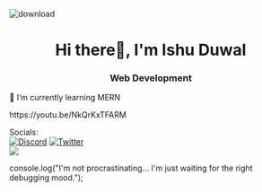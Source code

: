 ![download](https://github.com/ishuduwal/ishuduwal/assets/115239975/deaf91c7-66b5-4032-97ab-c3c715703612)
<h1 align="center">Hi there👋, I'm Ishu Duwal</h1>
<h3 align="center">Web Development</h3>
🌱 I’m currently learning MERN
<p>https://youtu.be/NkQrKxTFARM</p>


Socials: <br>
[![Discord](https://img.shields.io/badge/Discord-%237289DA.svg?logo=discord&logoColor=white)](https://discord.gg/https://discord.gg/Mj3CCSYeVS) [![Twitter](https://img.shields.io/badge/Twitter-%231DA1F2.svg?logo=Twitter&logoColor=white)](https://twitter.com/IshuDuwal) <br>
<img src="https://github-readme-stats.vercel.app/api?username=ishuduwal&show_icons=true&count_private=true&hide_border=true&theme=react">
<p>console.log("I'm not procrastinating... I'm just waiting for the right debugging mood.");</p>

                                                                                   

